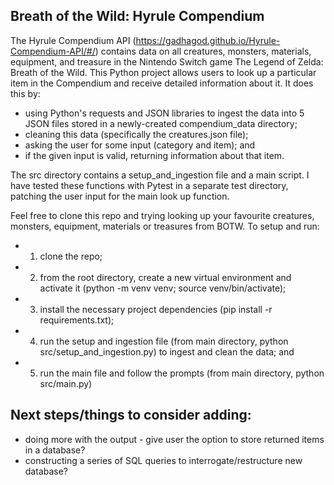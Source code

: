 ## Breath of the Wild: Hyrule Compendium

The Hyrule Compendium API (https://gadhagod.github.io/Hyrule-Compendium-API/#/) contains data on all creatures, monsters, materials, equipment, and treasure in the Nintendo Switch game The Legend of Zelda: Breath of the Wild. This Python project allows users to look up a particular item in the Compendium and receive detailed information about it. It does this by:

- using Python's requests and JSON libraries to ingest the data into 5 JSON files stored in a newly-created compendium_data directory;
- cleaning this data (specifically the creatures.json file);
- asking the user for some input (category and item); and
- if the given input is valid, returning information about that item.

The src directory contains a setup_and_ingestion file and a main script. I have tested these functions with Pytest in a separate test directory, patching the user input for the main look up function.

Feel free to clone this repo and trying looking up your favourite creatures, monsters, equipment, materials or treasures from BOTW. To setup and run:

- 1. clone the repo;
- 2. from the root directory, create a new virtual environment and activate it (python -m venv venv; source venv/bin/activate);
- 3. install the necessary project dependencies (pip install -r requirements.txt);
- 4. run the setup and ingestion file (from main directory, python src/setup_and_ingestion.py) to ingest and clean the data; and
- 5. run the main file and follow the prompts (from main directory, python src/main.py)

## Next steps/things to consider adding:

- doing more with the output - give user the option to store returned items in a database?
- constructing a series of SQL queries to interrogate/restructure new database?

